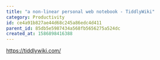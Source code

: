 ```yaml
---
title: "a non-linear personal web notebook - TiddlyWiki"
category: Productivity
id: ce4a91b827ae44d68c245a86edc4d411
parent_id: 85db5e5987434a568fb5656275a524dc
created_at: 1586898416388
---
```


https://tiddlywiki.com/
                